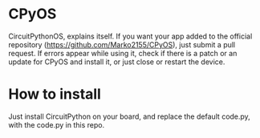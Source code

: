 # CPyOS
CircuitPythonOS, explains itself. If you want your app added to the official repository (https://github.com/Marko2155/CPyOS), just submit a pull request.
If errors appear while using it, check if there is a patch or an update for CPyOS and install it, or just close or restart the device. 

# How to install
Just install CircuitPython on your board, and replace the default code.py, with the code.py in this repo.
